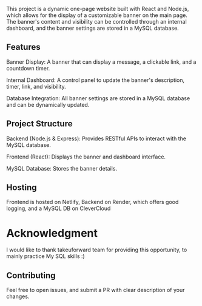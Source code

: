 This project is a dynamic one-page website built with React and Node.js, which allows for the display of a customizable banner on the main page. 
The banner's content and visibility can be controlled through an internal dashboard, and the banner settings are stored in a MySQL database.

## Features
Banner Display: A banner that can display a message, a clickable link, and a countdown timer.

Internal Dashboard: A control panel to update the banner's description, timer, link, and visibility.

Database Integration: All banner settings are stored in a MySQL database and can be dynamically updated.

## Project Structure
Backend (Node.js & Express): Provides RESTful APIs to interact with the MySQL database.

Frontend (React): Displays the banner and dashboard interface.

MySQL Database: Stores the banner details.

## Hosting
Frontend is hosted on Netlify, Backend on Render, which offers good logging, and a MySQL DB on CleverCloud

# Acknowledgment

I would like to thank takeuforward team for providing this opportunity, to mainly practice My SQL skills :)

## Contributing

Feel free to open issues, and submit a PR with clear description of your changes.
